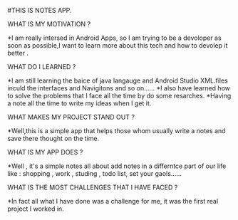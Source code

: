 #THIS IS NOTES APP.


WHAT IS MY MOTIVATION ?

*I am really intersed in Android Apps, so I am trying to be a devoloper as soon as possible,I want to learn more about this tech and how to devolep it better .

WHAT DO I LEARNED ?

*I am still learning the baice of java langauge and Android Studio XML.files inculd the interfaces and Navigitons and so on......
*I also have learned how to solve the problems that I face all the time by do some resarches.
*Having a note all the time to write my ideas when I get it.

WHAT MAKES MY PROJECT STAND OUT ?

*Well,this is a simple app that helps those whom usually write a notes and save there thought on the time.

WHAT IS MY APP DOES ?

*Well , it's a simple notes all about add notes in a differntce part of our life like :
shopping , work , studing , todo list, set your gaols......

WHAT IS THE MOST CHALLENGES THAT I HAVE FACED ?

*In fact all what I have done was a challenge for me, it was the first real project I worked in.
 


